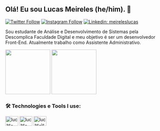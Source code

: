 ## Olá! Eu sou Lucas Meireles (he/him). 👋

[![Twitter Follow](https://img.shields.io/twitter/follow/omeireleslucas?label=Follow)](https://twitter.com/omeireleslucas)
[![Instagram Follow](https://img.shields.io/badge/-Instagram-E4405F?style=flat-square&logo=Instagram&logoColor=white&link=https://www.instagram.com/meireleslucas_/)](https://www.instagram.com/meireleslucas_/)
[![Linkedin: meireleslucas](https://img.shields.io/badge/-Lucas%20Meireles-blue?style=flat-square&logo=Linkedin&logoColor=white&link=https://www.linkedin.com/in/meireleslucas/)](https://www.linkedin.com/in/meireleslucas/)

 Sou estudante de Análise e Desenvolvimento de Sistemas pela Descomplica Faculdade Digital e meu objetivo é ser um desenvolvedor Front-End. Atualmente trabalho como Assistente Administrativo.
 
<div>
 <img height="140em" src="https://github-readme-stats.vercel.app/api?username=meireleslucas97&theme=react&show_icons=true"/>
 <img height="140em" src="https://github-readme-stats.vercel.app/api/top-langs/?username=meireleslucas97&layout=compact&theme=react&show_icons=true"/> 
</div>
 
 ### 🛠️ Technologies e Tools I use:
 
<div>
  <img align="center" alt="lucas-html" height="30" width="40" src="https://cdn.jsdelivr.net/gh/devicons/devicon/icons/html5/html5-original.svg"/>
  <img align="center" alt="lucas-css" height="30" width="40" src="https://cdn.jsdelivr.net/gh/devicons/devicon/icons/css3/css3-original.svg"/>
  <img align="center" alt="lucas-js" height="30" width="40" src="https://cdn.jsdelivr.net/gh/devicons/devicon/icons/javascript/javascript-original.svg"/>
</div>
 
 
